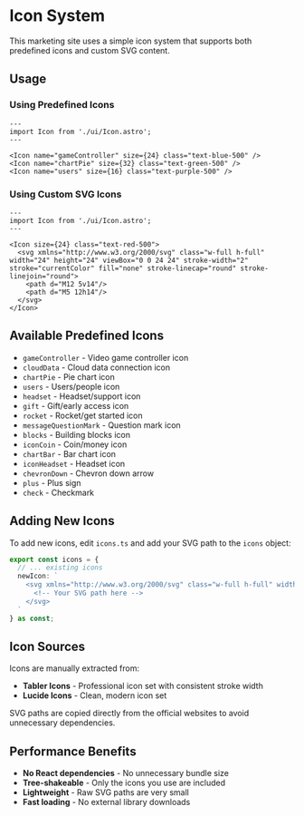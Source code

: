 # Icon System

This marketing site uses a simple icon system that supports both predefined icons and custom SVG content.

## Usage

### Using Predefined Icons

```astro
---
import Icon from './ui/Icon.astro';
---

<Icon name="gameController" size={24} class="text-blue-500" />
<Icon name="chartPie" size={32} class="text-green-500" />
<Icon name="users" size={16} class="text-purple-500" />
```

### Using Custom SVG Icons

```astro
---
import Icon from './ui/Icon.astro';
---

<Icon size={24} class="text-red-500">
  <svg xmlns="http://www.w3.org/2000/svg" class="w-full h-full" width="24" height="24" viewBox="0 0 24 24" stroke-width="2" stroke="currentColor" fill="none" stroke-linecap="round" stroke-linejoin="round">
    <path d="M12 5v14"/>
    <path d="M5 12h14"/>
  </svg>
</Icon>
```

## Available Predefined Icons

- `gameController` - Video game controller icon
- `cloudData` - Cloud data connection icon
- `chartPie` - Pie chart icon
- `users` - Users/people icon
- `headset` - Headset/support icon
- `gift` - Gift/early access icon
- `rocket` - Rocket/get started icon
- `messageQuestionMark` - Question mark icon
- `blocks` - Building blocks icon
- `iconCoin` - Coin/money icon
- `chartBar` - Bar chart icon
- `iconHeadset` - Headset icon
- `chevronDown` - Chevron down arrow
- `plus` - Plus sign
- `check` - Checkmark

## Adding New Icons

To add new icons, edit `icons.ts` and add your SVG path to the `icons` object:

```typescript
export const icons = {
  // ... existing icons
  newIcon: `
    <svg xmlns="http://www.w3.org/2000/svg" class="w-full h-full" width="24" height="24" viewBox="0 0 24 24" stroke-width="2" stroke="currentColor" fill="none" stroke-linecap="round" stroke-linejoin="round">
      <!-- Your SVG path here -->
    </svg>
  `
} as const;
```

## Icon Sources

Icons are manually extracted from:
- **Tabler Icons** - Professional icon set with consistent stroke width
- **Lucide Icons** - Clean, modern icon set

SVG paths are copied directly from the official websites to avoid unnecessary dependencies.

## Performance Benefits

- **No React dependencies** - No unnecessary bundle size
- **Tree-shakeable** - Only the icons you use are included
- **Lightweight** - Raw SVG paths are very small
- **Fast loading** - No external library downloads